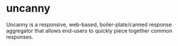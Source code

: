 uncanny
=======

Uncanny is a responsive, web-based, boiler-plate/canned response aggregator that allows end-users to quickly piece together common responses.
